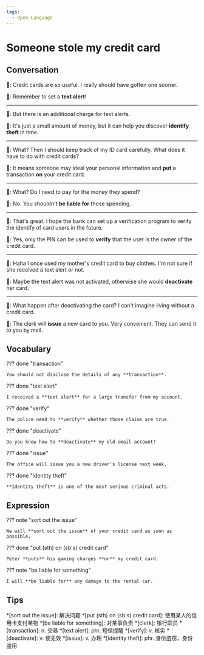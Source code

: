 ```yaml
---
tags:
  - Open Language
---
```

# Someone stole my credit card

## Conversation

👩: Credit cards are so useful. I really should have gotten one sooner.

👧: Remember to set a **text alert**!

---

👩: But there is an additional charge for text alerts.

👧: It's just a small amount of money, but it can help you discover **identify theft** in time.

---

👩: What? Then I should keep track of my ID card carefully. What does it have to do with credit cards?

👧: It means someone may steal your personal information and **put** a transaction **on** your credit card.

---

👩: What? Do I need to pay for the money they spend?

👧: No. You shouldn't **be liable for** those spending.

---

👩: That's great. I hope the bank can set up a verification program to verify the identify of card users in the future.

👧: Yes, only the PIN can be used to **verify** that the user is the owner of the credit card.

---

👩: Haha I once used my mother's credit card to buy clothes. I'm not sure if she received a text alert or not.

👧: Maybe the text alert was not activated, otherwise she would **deactivate** her card.

---

👩: What happen after deactivating the card? I can't imagine living without a credit card.

👧: The clerk will **issue** a new card to you. Very convenient. They can send it to you by mail.

## Vocabulary

??? done "transaction"

    You should not disclose the details of any **transaction**.

??? done "text alert"

    I received a **text alert** for a large transfer from my account.

??? done "verify"

    The police need to **verify** whether those claims are true.

??? done "deactivate"

    Do you know how to **deactivate** my old email account?

??? done "issue"

    The office will issue you a new driver's license next week.

??? done "identity theft"

    **Identity theft** is one of the most serious criminal acts.

## Expression

??? note "sort out the issue"

    We will **sort out the issue** of your credit card as soon as possible.

??? done "put (sth) on (sb's) credit card"

    Peter **puts** his gaming charges **on** my credit card.

??? note "be liable for something"

    I will **be liable for** any damage to the rental car.

## Tips

*[sort out the issue]: 解决问题
*[put (sth) on (sb's) credit card]: 使用某人的信用卡支付某物
*[be liable for something]: 对某事负责
*[clerk]: 银行职员
*[transaction]: n. 交易
*[text alert]: phr. 短信提醒
*[verify]: v. 核实
*[deactivate]: v. 使无效
*[issue]: v. 办理
*[identity theft]: phr. 身份盗窃，身份盗用
